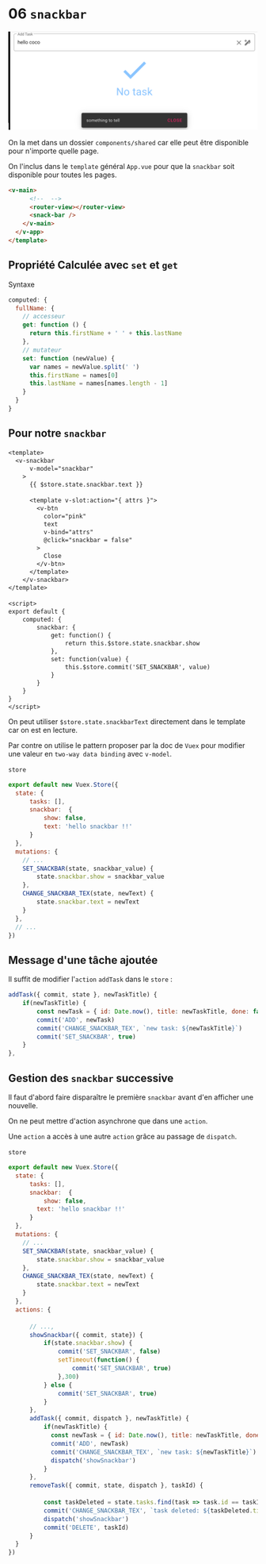 # 06 `snackbar`

<img src="assets/snackbar.png" alt="snackbar" style="zoom:50%;" />

On la met dans un dossier `components/shared` car elle peut être disponible pour n'importe quelle page.

On l'inclus dans le `template` général `App.vue` pour que la `snackbar` soit disponible pour toutes les pages.

```html
<v-main>
      <!--  -->
      <router-view></router-view>
      <snack-bar />
    </v-main>
  </v-app>
</template>
```



## Propriété Calculée avec `set` et `get`

Syntaxe

```js
computed: {
  fullName: {
    // accesseur
    get: function () {
      return this.firstName + ' ' + this.lastName
    },
    // mutateur
    set: function (newValue) {
      var names = newValue.split(' ')
      this.firstName = names[0]
      this.lastName = names[names.length - 1]
    }
  }
}

```



## Pour notre `snackbar`

```vue
<template>
  <v-snackbar
      v-model="snackbar"
    >
      {{ $store.state.snackbar.text }}

      <template v-slot:action="{ attrs }">
        <v-btn
          color="pink"
          text
          v-bind="attrs"
          @click="snackbar = false"
        >
          Close
        </v-btn>
      </template>
    </v-snackbar>
</template>

<script>
export default {
    computed: {
        snackbar: {
            get: function() {
                return this.$store.state.snackbar.show
            },
            set: function(value) {
                this.$store.commit('SET_SNACKBAR', value)
            }
        }
    }
}
</script>
```

On peut utiliser `$store.state.snackbarText` directement dans le template car on est en lecture.

Par contre on utilise le pattern proposer par la doc de `Vuex` pour modifier une valeur en `two-way data binding` avec `v-model`.

`store`

```js
export default new Vuex.Store({
  state: {
      tasks: [],
      snackbar:  {
          show: false,
          text: 'hello snackbar !!'
      }
  },
  mutations: {
    // ...
    SET_SNACKBAR(state, snackbar_value) {
        state.snackbar.show = snackbar_value
    },
    CHANGE_SNACKBAR_TEX(state, newText) {
        state.snackbar.text = newText
    }
  },
  // ...
})

```



## Message d'une tâche ajoutée

Il suffit de modifier l'`action` `addTask` dans le `store` :

```js
addTask({ commit, state }, newTaskTitle) {
    if(newTaskTitle) {
        const newTask = { id: Date.now(), title: newTaskTitle, done: false}
        commit('ADD', newTask)
        commit('CHANGE_SNACKBAR_TEX', `new task: ${newTaskTitle}`)
        commit('SET_SNACKBAR', true)
    }
},
```



## Gestion des `snackbar` successive

Il faut d'abord faire disparaître le première `snackbar` avant d'en afficher une nouvelle.

On ne peut mettre d'action asynchrone que dans une `action`.

Une `action` a accès à une autre `action` grâce au passage de `dispatch`.

`store`

```js
export default new Vuex.Store({
  state: {
      tasks: [],
      snackbar:  {
          show: false,
        text: 'hello snackbar !!'
      }
  },
  mutations: {
    // ...
    SET_SNACKBAR(state, snackbar_value) {
        state.snackbar.show = snackbar_value
    },
    CHANGE_SNACKBAR_TEX(state, newText) {
        state.snackbar.text = newText
    }
  },
  actions: {
      
      // ...,
      showSnackbar({ commit, state}) {
          if(state.snackbar.show) {
              commit('SET_SNACKBAR', false)
              setTimeout(function() {
                  commit('SET_SNACKBAR', true)
              },300)
          } else {
              commit('SET_SNACKBAR', true)
          }
      },
      addTask({ commit, dispatch }, newTaskTitle) {
          if(newTaskTitle) {
            const newTask = { id: Date.now(), title: newTaskTitle, done: false}
            commit('ADD', newTask)
            commit('CHANGE_SNACKBAR_TEX', `new task: ${newTaskTitle}`)
            dispatch('showSnackbar')
          }
      },
      removeTask({ commit, state, dispatch }, taskId) {
          
          const taskDeleted = state.tasks.find(task => task.id == taskId)
          commit('CHANGE_SNACKBAR_TEX', `task deleted: ${taskDeleted.title}`)
          dispatch('showSnackbar')
          commit('DELETE', taskId)
      }
  }
})

```

